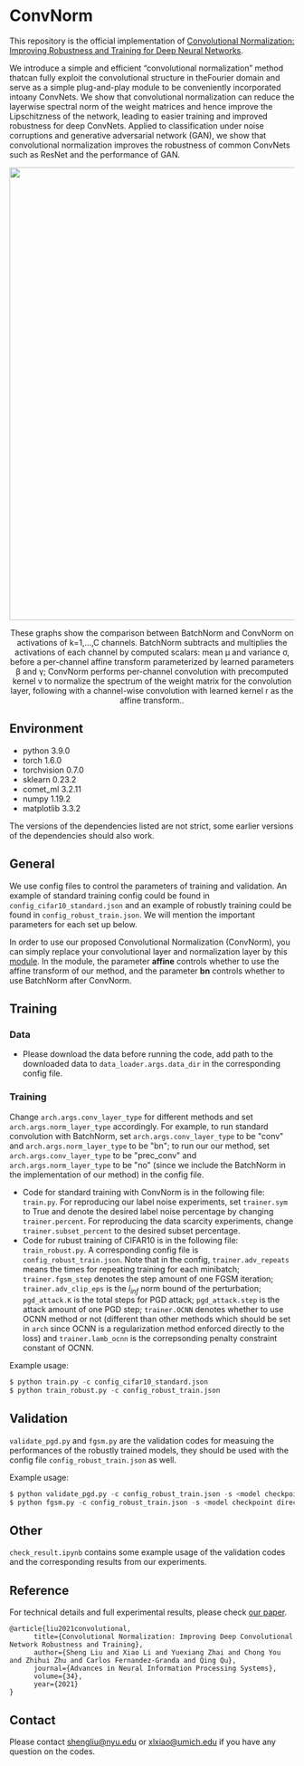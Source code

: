 # ConvNorm
This repository is the official implementation of [Convolutional Normalization: Improving Robustness and Training for Deep Neural Networks](https://arxiv.org/abs/2103.00673).

We introduce a simple and efficient “convolutional normalization” method thatcan fully exploit the convolutional structure in theFourier domain and serve as a simple plug-and-play module to be conveniently incorporated intoany ConvNets. We show that convolutional normalization can reduce the layerwise spectral norm of the weight matrices and hence improve the Lipschitzness of the network, leading to easier training and improved robustness for deep ConvNets. Applied to classification under noise corruptions and generative adversarial network (GAN), we show that convolutional normalization improves the robustness of common ConvNets such as ResNet and the performance of GAN.

<p float="left" align="center">
<img src="ConvNorm_concept.png" width="800" /> 
<figcaption align="center">
These graphs show the comparison between BatchNorm and ConvNorm on activations of k=1,...,C channels. BatchNorm subtracts and multiplies the activations of each channel by computed scalars: mean µ and variance σ, before a per-channel affine transform parameterized by learned parameters β and γ; ConvNorm performs per-channel convolution with precomputed kernel v to normalize the spectrum of the weight matrix for the convolution layer, following with a channel-wise convolution with learned kernel r as the affine transform..
</figcaption>
</p>

## Environment
- python 3.9.0
- torch 1.6.0
- torchvision 0.7.0
- sklearn 0.23.2
- comet_ml 3.2.11
- numpy 1.19.2
- matplotlib 3.3.2

The versions of the dependencies listed are not strict, some earlier versions of the dependencies should also work.

## General
We use config files to control the parameters of training and validation. An example of standard training config could be found in `config_cifar10_standard.json` and an example of robustly training could be found in `config_robust_train.json`. We will mention the important parameters for each set up below.

In order to use our proposed Convolutional Normalization (ConvNorm), you can simply replace your convolutional layer and normalization layer by this [module](./models/prec_conv.py). In the module, the parameter **affine** controls whether to use the affine transform of our method, and the parameter **bn** controls whether to use BatchNorm after ConvNorm.

## Training
### Data
- Please download the data before running the code, add path to the downloaded data to `data_loader.args.data_dir` in the corresponding config file.
### Training
Change `arch.args.conv_layer_type` for different methods and set `arch.args.norm_layer_type` accordingly. For example, to run standard convolution with BatchNorm, set `arch.args.conv_layer_type` to be "conv" and `arch.args.norm_layer_type` to be "bn"; to run our our method, set `arch.args.conv_layer_type` to be "prec_conv" and `arch.args.norm_layer_type` to be "no" (since we include the BatchNorm in the implementation of our method) in the config file.

- Code for standard training with ConvNorm is in the following file: `train.py`. For reproducing our label noise experiments, set `trainer.sym` to True and denote the desired label noise percentage by changing `trainer.percent`. For reproducing the data scarcity experiments, change `trainer.subset_percent` to the desired subset percentage.
- Code for rubust training of CIFAR10 is in the following file: `train_robust.py`. A corresponding config file is `config_robust_train.json`. Note that in the config, `trainer.adv_repeats` means the times for repeating training for each minibatch; `trainer.fgsm_step` denotes the step amount of one FGSM iteration; `trainer.adv_clip_eps` is the $l_{inf}$ norm bound of the perturbation; `pgd_attack.K` is the total steps for PGD attack; `pgd_attack.step` is the attack amount of one PGD step; `trainer.OCNN` denotes whether to use OCNN method or not (different than other methods which should be set in `arch` since OCNN is a regularization method enforced directly to the loss) and `trainer.lamb_ocnn` is the correpsonding penalty constraint constant of OCNN.

Example usage:
~~~python
$ python train.py -c config_cifar10_standard.json
$ python train_robust.py -c config_robust_train.json
~~~

## Validation
`validate_pgd.py` and `fgsm.py` are the validation codes for measuing the performances of the robustly trained models, they should be used with the config file `config_robust_train.json` as well.

Example usage:
~~~python
$ python validate_pgd.py -c config_robust_train.json -s <model checkpoint directory> --seed <random seed>
$ python fgsm.py -c config_robust_train.json -s <model checkpoint directory> --seed <random seed>
~~~

## Other
`check_result.ipynb` contains some example usage of the validation codes and the corresponding results from our experiments.


## Reference
For technical details and full experimental results, please check [our paper](https://arxiv.org/abs/2103.00673).
```
@article{liu2021convolutional,
      title={Convolutional Normalization: Improving Deep Convolutional Network Robustness and Training}, 
      author={Sheng Liu and Xiao Li and Yuexiang Zhai and Chong You and Zhihui Zhu and Carlos Fernandez-Granda and Qing Qu},
      journal={Advances in Neural Information Processing Systems},
      volume={34},
      year={2021}
}
```

## Contact
Please contact shengliu@nyu.edu or xlxiao@umich.edu if you have any question on the codes.
